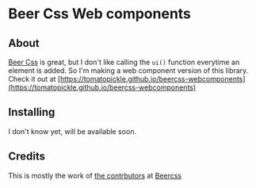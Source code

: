 # Beer Css Web components

## About

[Beer Css](https://beercss.com) is great, but I don't like calling the `ui()` function everytime an element is added. So I'm making a web component version of this library. Check it out at [https://tomatopickle.github.io/beercss-webcomponents](https://tomatopickle.github.io/beercss-webcomponents)

## Installing

I don't know yet, will be available soon.

## Credits

This is mostly the work of [the contrbutors](https://github.com/beercss/beercss/graphs/contributors) at [Beercss](https://github.com/beercss/beercss/)
